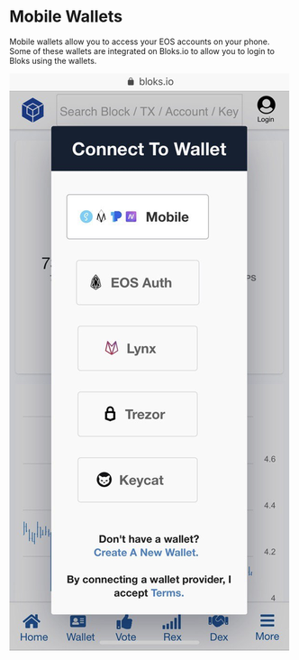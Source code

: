 # Mobile Wallets

Mobile wallets allow you to access your EOS accounts on your phone. Some of these wallets are integrated on Bloks.io to allow you to login to Bloks using the wallets.



![](../../.gitbook/assets/image%20%2818%29.png)

